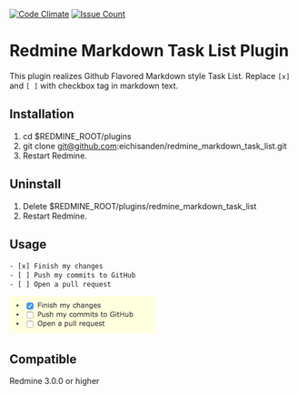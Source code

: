 [![Code Climate](https://codeclimate.com/github/eichisanden/redmine_markdown_task_list/badges/gpa.svg)](https://codeclimate.com/github/eichisanden/redmine_markdown_task_list)
[![Issue Count](https://codeclimate.com/github/eichisanden/redmine_markdown_task_list/badges/issue_count.svg)](https://codeclimate.com/github/eichisanden/redmine_markdown_task_list)

Redmine Markdown Task List Plugin
==================================================

This plugin realizes Github Flavored Markdown style Task List.
Replace `[x]` and `[ ]` with checkbox tag in markdown text.

Installation
------------------------

1. cd $REDMINE_ROOT/plugins
1. git clone git@github.com:eichisanden/redmine_markdown_task_list.git
1. Restart Redmine.

Uninstall
------------------------

1. Delete $REDMINE_ROOT/plugins/redmine_markdown_task_list
1. Restart Redmine.

Usage
------------------------

```
- [x] Finish my changes
- [ ] Push my commits to GitHub
- [ ] Open a pull request
```

![image.png](image.png)

Compatible
------------------------
Redmine 3.0.0 or higher

